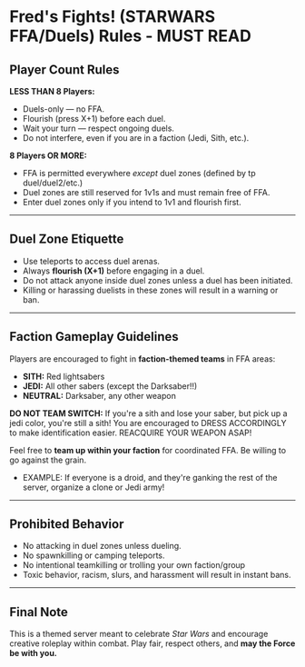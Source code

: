 # Fred's Fights! (STARWARS FFA/Duels) Rules - MUST READ
## Player Count Rules
**LESS THAN 8 Players:**  
  - Duels-only — no FFA.   
  - Flourish (press X+1) before each duel.
  - Wait your turn — respect ongoing duels.  
  - Do not interfere, even if you are in a faction (Jedi, Sith, etc.).

**8 Players OR MORE:**  
  - FFA is permitted everywhere *except* duel zones (defined by tp duel/duel2/etc.)
  - Duel zones are still reserved for 1v1s and must remain free of FFA.  
  - Enter duel zones only if you intend to 1v1 and flourish first.

---

## Duel Zone Etiquette
- Use teleports to access duel arenas.
- Always **flourish (X+1)** before engaging in a duel.
- Do not attack anyone inside duel zones unless a duel has been initiated.
- Killing or harassing duelists in these zones will result in a warning or ban.

---

## Faction Gameplay Guidelines
Players are encouraged to fight in **faction-themed teams** in FFA areas:
- **SITH:** Red lightsabers
- **JEDI:** All other sabers (except the Darksaber!!)
- **NEUTRAL:** Darksaber, any other weapon

**DO NOT TEAM SWITCH:** If you're a sith and lose your saber, but pick up a jedi color, you're still a sith! You are encouraged to DRESS ACCORDINGLY to make identification easier. REACQUIRE YOUR WEAPON ASAP!

Feel free to **team up within your faction** for coordinated FFA.
Be willing to go against the grain.
  - EXAMPLE: If everyone is a droid, and they're ganking the rest of the server, organize a clone or Jedi army!

---

## Prohibited Behavior
- No attacking in duel zones unless dueling.
- No spawnkilling or camping teleports.
- No intentional teamkilling or trolling your own faction/group
- Toxic behavior, racism, slurs, and harassment will result in instant bans.

---


## Final Note
This is a themed server meant to celebrate *Star Wars* and encourage creative roleplay within combat. Play fair, respect others, and **may the Force be with you.**
